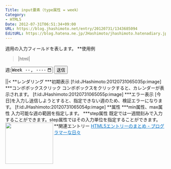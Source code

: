 ```yaml
---
Title: input要素（type属性 = week）
Category:
- HTML5
Date: 2012-07-31T06:51:34+09:00
URL: https://blog.jhashimoto.net/entry/20120731/1343685094
EditURL: https://blog.hatena.ne.jp/JHashimoto/jhashimoto.hatenadiary.jp/atom/entry/12921228815717255973
---
```


週用の入力フィールドを表します。
**使用例
>|html|
<!DOCTYPE html>
<html lang="ja">
<head>
<title>Hello! HTML5></title>
<meta charset="UTF-8">
</head>
<body>
    <form action="hoge.cgi" method="post">
        <p>
            週:<input type="week" id="week" min="2012-W2" max="2012-W20" step="2" />
            <input type="submit" value="送信" />
        </p>
    </form>
</body>
||<
**レンダリング
***初期表示
[f:id:JHashimoto:20120731065035p:image]
***コンボボックスクリック
コンボボックスをクリックすると、カレンダーが表示されます。
[f:id:JHashimoto:20120731065055p:image]
***エラー表示
[今日]を入力し送信しようとすると、指定できない週のため、検証エラーになります。
[f:id:JHashimoto:20120731065054p:image]
**属性
***min属性、max属性
入力可能な週の範囲を指定します。
***step属性
既定では一週間刻みで入力することができます。step属性ではその入力単位を指定することができます。
**関連エントリー
<a href="http://d.hatena.ne.jp/JHashimoto/20120518/1337642816" target="_blank" rel="nofollow"><img class="alignleft" align="left" border="0" src="http://capture.heartrails.com/150x130/shadow?http://d.hatena.ne.jp/JHashimoto/20120518/1337642816" alt="" width="150" height="130" /></a><a style="color:#0070C5;" href="http://d.hatena.ne.jp/JHashimoto/20120518/1337642816" target="_blank" rel="nofollow">HTML5エントリーのまとめ - プログラマーな日々</a><a href="http://b.hatena.ne.jp/entry/http://d.hatena.ne.jp/JHashimoto/20120518/1337642816" target="_blank"><img border="0" src="http://b.hatena.ne.jp/entry/image/http://d.hatena.ne.jp/JHashimoto/20120518/1337642816" alt="" /></a><br style="clear:both;" />
